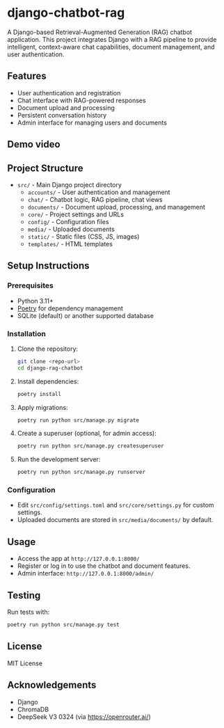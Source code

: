 # django-chatbot-rag

A Django-based Retrieval-Augmented Generation (RAG) chatbot application. This project integrates Django with a RAG pipeline to provide intelligent, context-aware chat capabilities, document management, and user authentication.

## Features

- User authentication and registration
- Chat interface with RAG-powered responses
- Document upload and processing
- Persistent conversation history
- Admin interface for managing users and documents

## Demo video

## Project Structure

- `src/` - Main Django project directory
  - `accounts/` - User authentication and management
  - `chat/` - Chatbot logic, RAG pipeline, chat views
  - `documents/` - Document upload, processing, and management
  - `core/` - Project settings and URLs
  - `config/` - Configuration files
  - `media/` - Uploaded documents
  - `static/` - Static files (CSS, JS, images)
  - `templates/` - HTML templates

## Setup Instructions

### Prerequisites

- Python 3.11+
- [Poetry](https://python-poetry.org/) for dependency management
- SQLite (default) or another supported database

### Installation

1. Clone the repository:
   ```bash
   git clone <repo-url>
   cd django-rag-chatbot
   ```
2. Install dependencies:
   ```bash
   poetry install
   ```
3. Apply migrations:
   ```bash
   poetry run python src/manage.py migrate
   ```
4. Create a superuser (optional, for admin access):
   ```bash
   poetry run python src/manage.py createsuperuser
   ```
5. Run the development server:
   ```bash
   poetry run python src/manage.py runserver
   ```

### Configuration

- Edit `src/config/settings.toml` and `src/core/settings.py` for custom settings.
- Uploaded documents are stored in `src/media/documents/` by default.

## Usage

- Access the app at `http://127.0.0.1:8000/`
- Register or log in to use the chatbot and document features.
- Admin interface: `http://127.0.0.1:8000/admin/`

## Testing

Run tests with:

```bash
poetry run python src/manage.py test
```

## License

MIT License

## Acknowledgements

- Django
- ChromaDB
- DeepSeek V3 0324 (via https://openrouter.ai/)
